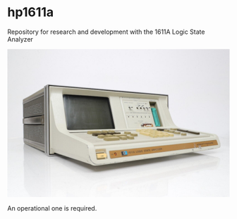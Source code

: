 # hp1611a

Repository for research and development with the 1611A Logic State Analyzer

![unit](/images/2.jpg)

An operational one is required.
